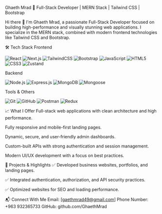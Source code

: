 
Ghaeth Mrad
🚀 Full-Stack Developer | MERN Stack | Tailwind CSS | Bootstrap

Hi there 👋
I'm Ghaeth Mrad, a passionate Full-Stack Developer focused on building high-performance and visually stunning web applications.
I specialize in the MERN stack, combined with modern frontend technologies like Tailwind CSS and Bootstrap.

🛠️ Tech Stack
Frontend
<p> <img src="https://img.shields.io/badge/React-20232A?style=for-the-badge&logo=react&logoColor=61DAFB" alt="React" /> <img src="https://img.shields.io/badge/Next.js-000000?style=for-the-badge&logo=next.js&logoColor=white" alt="Next.js" /> <img src="https://img.shields.io/badge/TailwindCSS-06B6D4?style=for-the-badge&logo=tailwindcss&logoColor=white" alt="TailwindCSS" /> <img src="https://img.shields.io/badge/Bootstrap-7952B3?style=for-the-badge&logo=bootstrap&logoColor=white" alt="Bootstrap" /> <img src="https://img.shields.io/badge/JavaScript-F7DF1E?style=for-the-badge&logo=javascript&logoColor=black" alt="JavaScript" /> <img src="https://img.shields.io/badge/HTML5-E34F26?style=for-the-badge&logo=html5&logoColor=white" alt="HTML5" /> <img src="https://img.shields.io/badge/CSS3-1572B6?style=for-the-badge&logo=css3&logoColor=white" alt="CSS3" /> 
<img src="https://img.shields.io/badge/Zustand-000000?style=for-the-badge&logo=Zustand&logoColor=white" alt="Zustand" />
</p>
Backend
<p> <img src="https://img.shields.io/badge/Node.js-339933?style=for-the-badge&logo=nodedotjs&logoColor=white" alt="Node.js" /> <img src="https://img.shields.io/badge/Express.js-000000?style=for-the-badge&logo=express&logoColor=white" alt="Express.js" /> <img src="https://img.shields.io/badge/MongoDB-47A248?style=for-the-badge&logo=mongodb&logoColor=white" alt="MongoDB" /> <img src="https://img.shields.io/badge/Mongoose-880000?style=for-the-badge&logo=mongoose&logoColor=white" alt="Mongoose" /> </p>
Tools & Others
<p> <img src="https://img.shields.io/badge/Git-F05032?style=for-the-badge&logo=git&logoColor=white" alt="Git" /> <img src="https://img.shields.io/badge/GitHub-181717?style=for-the-badge&logo=github&logoColor=white" alt="GitHub" /> <img src="https://img.shields.io/badge/Postman-FF6C37?style=for-the-badge&logo=postman&logoColor=white" alt="Postman" /> <img src="https://img.shields.io/badge/Redux-764ABC?style=for-the-badge&logo=redux&logoColor=white" alt="Redux" /> </p>
📈 What I Offer
Full-stack web applications with clean architecture and high performance.

Fully responsive and mobile-first landing pages.

Dynamic, secure, and user-friendly admin dashboards.

Custom-built APIs with strong authentication and session management.

Modern UI/UX development with a focus on best practices.

🚀 Projects & Highlights
✅ Developed business websites, portfolios, and landing pages.

✅ Integrated authentication, authorization, and API security practices.

✅ Optimized websites for SEO and loading performance.

📬 Connect With Me
Email: [gaethmrad49@gmail.com]
Phone Number: +963 932365733
GitHub: github.com/GhaethMrad

